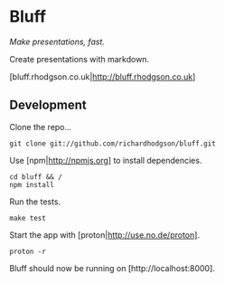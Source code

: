 # Bluff

*Make presentations, fast.*

Create presentations with markdown.

[bluff.rhodgson.co.uk|http://bluff.rhodgson.co.uk]

## Development

Clone the repo...

    git clone git://github.com/richardhodgson/bluff.git

Use [npm|http://npmjs.org] to install dependencies.

    cd bluff && /
    npm install

Run the tests.

    make test

Start the app with [proton|http://use.no.de/proton].

    proton -r

Bluff should now be running on [http://localhost:8000].
